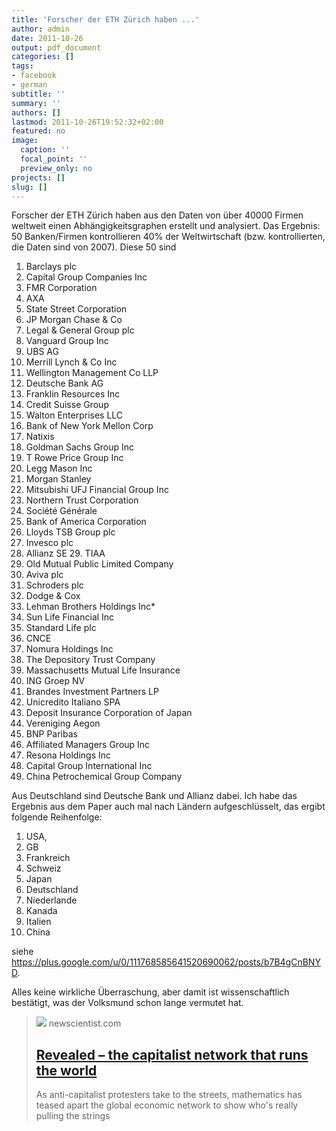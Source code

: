 ```yaml
---
title: 'Forscher der ETH Zürich haben ...'
author: admin
date: 2011-10-26
output: pdf_document
categories: []
tags:
- facebook
- german
subtitle: ''
summary: ''
authors: []
lastmod: 2011-10-26T19:52:32+02:00
featured: no
image:
  caption: ''
  focal_point: ''
  preview_only: no
projects: []
slug: []
---
```

Forscher der ETH Zürich haben aus den Daten von über 40000 Firmen weltweit einen Abhängigkeitsgraphen erstellt und analysiert. Das Ergebnis: 50 Banken/Firmen kontrollieren 40% der Weltwirtschaft (bzw. kontrollierten, die Daten sind von 2007). Diese 50 sind

1. Barclays plc
2. Capital Group Companies Inc
3. FMR Corporation
4. AXA
5. State Street Corporation
6. JP Morgan Chase & Co 
7. Legal & General Group plc 
8. Vanguard Group Inc
9. UBS AG
10. Merrill Lynch & Co Inc 
11. Wellington Management Co LLP
12. Deutsche Bank AG
13. Franklin Resources Inc
14. Credit Suisse Group
15. Walton Enterprises LLC
16. Bank of New York Mellon Corp
17. Natixis
18. Goldman Sachs Group Inc
19. T Rowe Price Group Inc
20. Legg Mason Inc
21. Morgan Stanley
22. Mitsubishi UFJ Financial Group Inc
23. Northern Trust Corporation
24. Société Générale
25. Bank of America Corporation
26. Lloyds TSB Group plc 
27. Invesco plc
28. Allianz SE 29. TIAA 
30. Old Mutual Public Limited Company
31. Aviva plc 
32. Schroders plc
33. Dodge & Cox
34. Lehman Brothers Holdings Inc*
35. Sun Life Financial Inc
36. Standard Life plc
37. CNCE
38. Nomura Holdings Inc
39. The Depository Trust Company 
40. Massachusetts Mutual Life Insurance 
41. ING Groep NV 
42. Brandes Investment Partners LP 
43. Unicredito Italiano SPA 
44. Deposit Insurance Corporation of Japan 
45. Vereniging Aegon 
46. BNP Paribas 
47. Affiliated Managers Group Inc 
48. Resona Holdings Inc 
49. Capital Group International Inc 
50. China Petrochemical Group Company

Aus Deutschland sind Deutsche Bank und Allianz dabei. Ich habe das Ergebnis aus dem Paper auch mal nach Ländern aufgeschlüsselt, das ergibt folgende Reihenfolge:
1. USA, 
2. GB
3. Frankreich
4. Schweiz 
5. Japan
6. Deutschland
7. Niederlande
8. Kanada
9. Italien
10. China

siehe https://plus.google.com/u/0/111768585641520690062/posts/b7B4gCnBNYD. 

Alles keine wirkliche Überraschung, aber damit ist wissenschaftlich bestätigt, was der Volksmund schon lange vermutet hat.
> [![](https://images.newscientist.com/wp-content/uploads/2011/10/mg21228354.500-4_300.jpg)](http://www.newscientist.com/article/mg21228354.500-revealed--the-capitalist-network-that-runs-the-world.html)
> newscientist.com
> ## [Revealed – the capitalist network that runs the world](http://www.newscientist.com/article/mg21228354.500-revealed--the-capitalist-network-that-runs-the-world.html)
>
>As anti-capitalist protesters take to the streets, mathematics has teased apart the global economic network to show who's really pulling the strings

